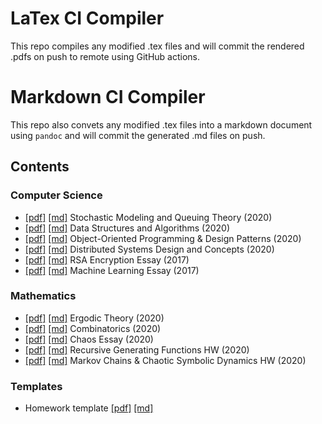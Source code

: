 # LaTex CI Compiler

This repo compiles any modified .tex files and will commit the rendered .pdfs on push to remote using GitHub actions.

# Markdown CI Compiler

This repo also convets any modified .tex files into a markdown document using `pandoc` and will commit the generated .md files on push.

## Contents

### Computer Science

- [\[pdf\]](https://lukepereira.github.io/notebooks/documents/2020-performance-analysis/main.pdf) [\[md\]](https://lukepereira.github.io/notebooks/documents/2020-performance-analysis/main.md) Stochastic Modeling and Queuing Theory (2020)
- [\[pdf\]](https://lukepereira.github.io/notebooks/documents/2020-data-structures-and-algorithms/main.pdf) [\[md\]](https://lukepereira.github.io/notebooks/documents/2020-data-structures-and-algorithms/main.md) Data Structures and Algorithms (2020)
- [\[pdf\]](https://lukepereira.github.io/notebooks/documents/2020-OOP-design-patterns/main.pdf) [\[md\]](https://lukepereira.github.io/notebooks/documents/2020-OOP-design-patterns/main.md) Object-Oriented Programming & Design Patterns (2020)
- [\[pdf\]](https://lukepereira.github.io/notebooks/documents/2020-distributed-systems-design/main.pdf) [\[md\]](https://lukepereira.github.io/notebooks/documents/2020-distributed-systems-design/main.md) Distributed Systems Design and Concepts (2020)
- [\[pdf\]](https://lukepereira.github.io/notebooks/documents/2017-rsa-essay/main.pdf) [\[md\]](https://lukepereira.github.io/notebooks/documents/2017-rsa-essay/main.md) RSA Encryption Essay (2017)
- [\[pdf\]](https://lukepereira.github.io/notebooks/documents/2017-machine-learning-essay/main.pdf) [\[md\]](https://lukepereira.github.io/notebooks/documents/2017-machine-learning-essay/main.md) Machine Learning Essay (2017)

### Mathematics

- [\[pdf\]](https://lukepereira.github.io/notebooks/documents/2020-ergodic-theory/main.pdf) [\[md\]](https://lukepereira.github.io/notebooks/documents/2020-ergodic-theory/main.md) Ergodic Theory (2020)
- [\[pdf\]](https://lukepereira.github.io/notebooks/documents/2020-combinatorics/main.pdf) [\[md\]](https://lukepereira.github.io/notebooks/documents/2020-combinatorics/main.md) Combinatorics (2020)
- [\[pdf\]](https://lukepereira.github.io/notebooks/documents/2020-chaos-essay/main.pdf) [\[md\]](https://lukepereira.github.io/notebooks/documents/2020-chaos-essay/main.md) Chaos Essay (2020)
- [\[pdf\]](https://lukepereira.github.io/notebooks/documents/2020-combinatorics-generating-function/main.pdf) [\[md\]](https://lukepereira.github.io/notebooks/documents/2020-combinatorics-generating-function/main.md) Recursive Generating Functions HW (2020)
- [\[pdf\]](https://lukepereira.github.io/notebooks/documents/2020-chaotic-systems/main.pdf) [\[md\]](https://lukepereira.github.io/notebooks/documents/2020-chaotic-systems/main.md) Markov Chains & Chaotic Symbolic Dynamics HW (2020)

### Templates

- Homework template [\[pdf\]](https://lukepereira.github.io/notebooks/documents/homework-template/main.pdf) [\[md\]](https://lukepereira.github.io/notebooks/documents/homework-template/main.md)

